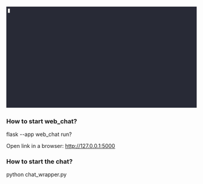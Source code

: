 ![](https://github.com/tibfab/cognitive-chat/blob/main/misc/cognitive_chat.gif)

### How to start web_chat?
flask --app web_chat run?

Open link in a browser: http://127.0.0.1:5000

### How to start the chat?
python chat_wrapper.py
